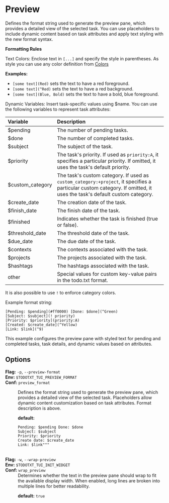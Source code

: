 # Preview

Defines the format string used to generate the preview pane, which provides a detailed view of the selected task. You can use placeholders to include dynamic content based on task attributes and apply text styling with the new format syntax.

**Formatting Rules**

Text Colors: Enclose text in `[...]` and specify the style in parentheses. As style you can use any color definition from [Colors](../colors.md)

**Examples:**

- `[some text](Red)` sets the text to have a red foreground.
- `[some text](^Red)` sets the text to have a red background.
- `[some text](Blue, Bold)` sets the text to have a bold, blue foreground.

Dynamic Variables: Insert task-specific values using $name. You can use the following variables to represent task attributes:

| Variable         | Description                                                                                                                                                           |
| :--------------- | :-------------------------------------------------------------------------------------------------------------------------------------------------------------------- |
| $pending         | The number of pending tasks.                                                                                                                                          |
| $done            | The number of completed tasks.                                                                                                                                        |
| $subject         | The subject of the task.                                                                                                                                              |
| $priority        | The task's priority. If used as `priority:A`, it specifies a particular priority. If omitted, it uses the task's default priority.                                    |
| $custom_category | The task's custom category. If used as `custom_category:+project`, it specifies a particular custom category. If omitted, it uses the task's default custom category. |
| $create_date     | The creation date of the task.                                                                                                                                        |
| $finish_date     | The finish date of the task.                                                                                                                                          |
| $finished        | Indicates whether the task is finished (true or false).                                                                                                               |
| $threshold_date  | The threshold date of the task.                                                                                                                                       |
| $due_date        | The due date of the task.                                                                                                                                             |
| $contexts        | The contexts associated with the task.                                                                                                                                |
| $projects        | The projects associated with the task.                                                                                                                                |
| $hashtags        | The hashtags associated with the task.                                                                                                                                |
| other            | Special values for custom key-value pairs in the todo.txt format.                                                                                                     |

It is also possible to use `!` to enforce category colors.

Example format string:

```plaintext
[Pending: $pending](#ff0000) [Done: $done](^Green)
[Subject: $subject](! priority)
[Priority: $priority](priority:A)
[Created: $create_date](^Yellow)
[Link: $link](^9)
```

This example configures the preview pane with styled text for pending and completed tasks, task details, and dynamic values based on attributes.

## Options

<dt><b>Flag:</b> <code>-p</code>, <code>--preview-format</code></dt>
<dt><b>Env:</b> <code>$TODOTXT_TUI_PREVIEW_FORMAT</code></dt>
<dt><b>Conf:</b> <code>preview_format</code></dt>
<dd>

Defines the format string used to generate the preview pane, which provides a detailed view of the selected task. Placeholders allow dynamic content customization based on task attributes. Format description is above.

**default:**

```plaintext
Pending: $pending Done: $done
Subject: $subject
Priority: $priority
Create date: $create_date
Link: $link"""
```

</dd>
<br>

<dt><b>Flag:</b> <code>-w</code>, <code>--wrap-preview</code></dt>
<dt><b>Env:</b> <code>$TODOTXT_TUI_INIT_WIDGET</code></dt>
<dt><b>Conf:</b> <code>wrap_preview</code></dt>
<dd>
Determines whether the text in the preview pane should wrap to fit the available display width. When enabled, long lines are broken into multiple lines for better readability.

**default:** `true`

</dd>
<br>
